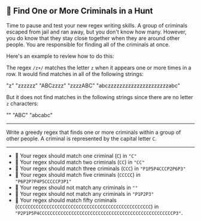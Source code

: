 🚀 Find One or More Criminals in a Hunt
---------------------------------------

Time to pause and test your new regex writing skills. A group of criminals escaped from jail and ran away, but you don't know how many. However, you do know that they stay close together when they are around other people. You are responsible for finding all of the criminals at once.

Here's an example to review how to do this:

The regex `/z+/` matches the letter `z` when it appears one or more times in a row. It would find matches in all of the following strings:

"z"
"zzzzzz"
"ABCzzzz"
"zzzzABC"
"abczzzzzzzzzzzzzzzzzzzzzabc"

But it does not find matches in the following strings since there are no letter `z` characters:

""
"ABC"
"abcabc"

* * *

Write a greedy regex that finds one or more criminals within a group of other people. A criminal is represented by the capital letter `C`.

* * *

*   🧪 Your regex should match one criminal (`C`) in `"C"`
*   🧪 Your regex should match two criminals (`CC`) in `"CC"`
*   🧪 Your regex should match three criminals (`CCC`) in `"P1P5P4CCCP2P6P3"`
*   🧪 Your regex should match five criminals (`CCCCC`) in `"P6P2P7P4P5CCCCCP3P1"`
*   🧪 Your regex should not match any criminals in `""`
*   🧪 Your regex should not match any criminals in `"P1P2P3"`
*   🧪 Your regex should match fifty criminals (`CCCCCCCCCCCCCCCCCCCCCCCCCCCCCCCCCCCCCCCCCCCCCCCCCC`) in `"P2P1P5P4CCCCCCCCCCCCCCCCCCCCCCCCCCCCCCCCCCCCCCCCCCCCCCCCCCP3"`.